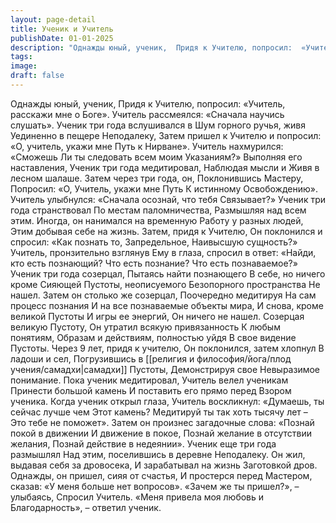 ```yaml
---
layout: page-detail
title: Ученик и Учитель
publishDate: 01-01-2025
description: "Однажды юный, ученик,  Придя к Учителю, попросил:  «Учитель, расскажи мне о Боге».  Учитель рассмеялся:  «Сначала научись слушать».  Ученик три года вслушивался в  Шум горного ручья, живя  Уединенно в пещере  Неподалеку,  Затем пришел к Учителю и попросил: «О, учитель, укажи мне  Путь к Нирване»."
tags:
image:
draft: false
---
```

Однажды юный, ученик,  Придя к Учителю, попросил:  «Учитель, расскажи мне о Боге».  Учитель рассмеялся:  «Сначала научись слушать».  Ученик три года вслушивался в  Шум горного ручья, живя  Уединенно в пещере  Неподалеку,  Затем пришел к Учителю и попросил: «О, учитель, укажи мне  Путь к Нирване».  Учитель нахмурился: «Сможешь  Ли ты следовать всем моим  Указаниям?»  Выполняя его наставления,  Ученик три года медитировал,  Наблюдая мысли и  Живя в лесном шалаше.  Затем через три года, он,  Поклонившись Мастеру,  Попросил:  «О, Учитель, укажи мне Путь  К истинному Освобождению».  Учитель улыбнулся:  «Сначала осознай, что тебя  Связывает?»  Ученик три года странствовал  По местам паломничества,  Размышляя над всем этим. Иногда, он нанимался на временную  Работу у разных людей,  Этим добывая себе на жизнь.  Затем, придя к Учителю,  Он поклонился и спросил:  «Как познать то, Запредельное,  Наивысшую сущность?»  Учитель, пронзительно взглянув  Ему в глаза, спросил в ответ:  «Найди, кто есть познающий?  Что есть познание?  Что есть познаваемое?»  Ученик три года созерцал,  Пытаясь найти познающего  В себе, но ничего кроме  Сияющей Пустоты, неописуемого  Безопорного пространства  Не нашел.  Затем он столько же созерцал,  Поочередно медитируя  На сам процесс познания И на все познаваемые объекты мира,  И снова, кроме великой Пустоты И игры ее энергий,  Он ничего не нашел.  Созерцая великую Пустоту,  Он утратил всякую привязанность  К любым понятиям,  Образам и действиям, полностью уйдя  В свое видение Пустоты.  Через 9 лет, придя к учителю,  Он поклонился, затем хлопнул  В ладоши и сел,  Погрузившись в [[религия и философия/йога/плод учения/самадхи|самадхи]] Пустоты,  Демонстрируя свое  Невыразимое понимание.  Пока ученик медитировал,  Учитель велел ученикам  Принести большой камень И поставить его прямо перед  Взором ученика.  Когда ученик открыл глаза,  Учитель воскликнул:  «Думаешь, ты сейчас лучше чем  Этот камень? Медитируй ты так хоть тысячу лет –  Это тебе не поможет».  Затем он произнес загадочные слова:  «Познай покой в движении  И движение в покое, Познай желание в отсутствии желания,  Познай действие в недеянии».  Ученик еще три года размышлял  Над этим, поселившись в деревне  Неподалеку.  Он жил, выдавая себя за дровосека,  И зарабатывал на жизнь  Заготовкой дров.  Однажды, он пришел, сияя от счастья,  И простерся перед Мастером, сказав:  «У меня больше нет вопросов».  «Зачем же ты пришел?», – улыбаясь,  Спросил Учитель.  «Меня привела моя любовь и  Благодарность», – ответил ученик.